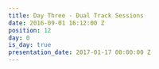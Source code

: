 ```yaml
---
title: Day Three - Dual Track Sessions
date: 2016-09-01 16:12:00 Z
position: 12
day: 0
is_day: true
presentation_date: 2017-01-17 00:00:00 Z
---
```


